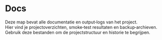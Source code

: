# Docs

Deze map bevat alle documentatie en output‐logs van het project.  
Hier vind je projectoverzichten, smoke‐test resultaten en backup‐archieven.  
Gebruik deze bestanden om de projectstructuur en historie te begrijpen.
